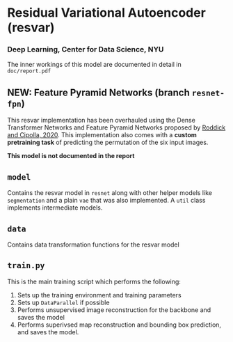# Residual Variational Autoencoder (resvar)
### Deep Learning, Center for Data Science, NYU

The inner workings of this model are documented in detail in `doc/report.pdf`

## NEW: Feature Pyramid Networks (branch `resnet-fpn`)

This resvar implementation has been overhauled using the Dense Transformer Networks
and Feature Pyramid Networks proposed by [Roddick and Cipolla, 2020](https://arxiv.org/pdf/2003.13402.pdf).
This implementation also comes with a **custom pretraining task** of predicting the
permutation of the six input images.

**This model is not documented in the report**

## `model`

Contains the resvar model in `resnet` along with other helper models like 
`segmentation` and a plain `vae` that was also implemented. A `util` class
implements intermediate models.

## `data`

Contains data transformation functions for the resvar model

## `train.py`

This is the main training script which performs the following:

1. Sets up the training environment and training parameters
2. Sets up `DataParallel` if possible
3. Performs unsupervised image reconstruction for the backbone and saves the model
4. Performs superivsed map reconstruction and bounding box prediction, and saves the model.
